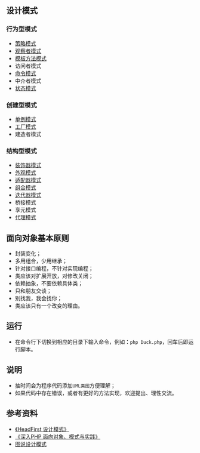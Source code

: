 ## 设计模式

### 行为型模式
* <a href="https://github.com/hhe0/design-pattern/tree/master/strategy-pattern">策略模式</a>
* <a href="https://github.com/hhe0/design-pattern/tree/master/observer-pattern">观察者模式</a>
* <a href="https://github.com/hhe0/design-pattern/tree/master/template-pattern">模板方法模式</a>
* 访问者模式
* <a href="https://github.com/hhe0/design-pattern/tree/master/command-pattern">命令模式</a>
* 中介者模式
* <a href="https://github.com/hhe0/design-pattern/tree/master/status-pattern">状态模式</a>

### 创建型模式
* <a href="https://github.com/hhe0/design-pattern/tree/master/singleton-pattern">单例模式</a>
* <a href="https://github.com/hhe0/design-pattern/tree/master/factory-pattern">工厂模式</a>
* 建造者模式

### 结构型模式
* <a href="https://github.com/hhe0/design-pattern/tree/master/decorator-pattern">装饰器模式</a>
* <a href="https://github.com/hhe0/design-pattern/tree/master/facade-pattern">外观模式</a>
* <a href="https://github.com/hhe0/design-pattern/tree/master/adapter-pattern">适配器模式</a>
* <a href="https://github.com/hhe0/design-pattern/tree/master/composite-pattern">组合模式</a>
* <a href="https://github.com/hhe0/design-pattern/tree/master/iterator-pattern">迭代器模式</a>
* 桥接模式
* 享元模式
* <a href="https://github.com/hhe0/design-pattern/tree/master/proxy-pattern">代理模式</a>

## 面向对象基本原则
* 封装变化；
* 多用组合，少用继承；
* 针对接口编程，不针对实现编程；
* 类应该对扩展开放，对修改关闭；
* 依赖抽象，不要依赖具体类；
* 只和朋友交谈；
* 别找我，我会找你；
* 类应该只有一个改变的理由。

## 运行
* 在命令行下切换到相应的目录下输入命令，例如：`php Duck.php`，回车后即运行脚本。

## 说明
* 抽时间会为程序代码添加`UML类图`方便理解；
* 如果代码中存在错误，或者有更好的方法实现，欢迎提出、理性交流。

## 参考资料
* <a href="https://book.douban.com/subject/6559267/">《HeadFirst 设计模式》</a>
* <a href="https://book.douban.com/subject/2243615/">《深入PHP 面向对象、模式与实践》</a>
* <a href="https://design-patterns.readthedocs.io/zh_CN/latest/index.html">图说设计模式</a>
